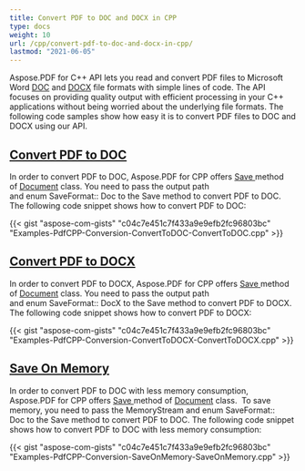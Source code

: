 ```yaml
---
title: Convert PDF to DOC and DOCX in CPP
type: docs
weight: 10
url: /cpp/convert-pdf-to-doc-and-docx-in-cpp/
lastmod: "2021-06-05"
---
```


Aspose.PDF for C++ API lets you read and convert PDF files to Microsoft Word [DOC](https://wiki.fileformat.com/word-processing/doc) and [DOCX](https://wiki.fileformat.com/word-processing/docx) file formats with simple lines of code. The API focuses on providing quality output with efficient processing in your C++ applications without being worried about the underlying file formats. The following code samples show how easy it is to convert PDF files to DOC and DOCX using our API.
## <ins>**Convert PDF to DOC**
In order to convert PDF to DOC, Aspose.PDF for CPP offers [Save ](https://apireference.aspose.com/pdf/cpp/class/aspose.pdf.document/#ac082fe8e67b25685fc51d33e804269fa)method of [Document](https://apireference.aspose.com/pdf/cpp/class/aspose.pdf.document/) class. You need to pass the output path and enum SaveFormat:: Doc to the Save method to convert PDF to DOC. The following code snippet shows how to convert PDF to DOC:

{{< gist "aspose-com-gists" "c04c7e451c7f433a9e9efb2fc96803bc" "Examples-PdfCPP-Conversion-ConvertToDOC-ConvertToDOC.cpp" >}}
## <ins>**Convert PDF to DOCX**
In order to convert PDF to DOCX, Aspose.PDF for CPP offers [Save ](https://apireference.aspose.com/pdf/cpp/class/aspose.pdf.document/#ac082fe8e67b25685fc51d33e804269fa)method of [Document](https://apireference.aspose.com/pdf/cpp/class/aspose.pdf.document/) class. You need to pass the output path and enum SaveFormat:: DocX to the Save method to convert PDF to DOCX. The following code snippet shows how to convert PDF to DOCX:

{{< gist "aspose-com-gists" "c04c7e451c7f433a9e9efb2fc96803bc" "Examples-PdfCPP-Conversion-ConvertToDOCX-ConvertToDOCX.cpp" >}}
## <ins>**Save On Memory**
In order to convert PDF to DOC with less memory consumption, Aspose.PDF for CPP offers [Save ](https://apireference.aspose.com/pdf/cpp/class/aspose.pdf.document/#ac082fe8e67b25685fc51d33e804269fa)method of [Document](https://apireference.aspose.com/pdf/cpp/class/aspose.pdf.document/) class.  To save memory, you need to pass the MemoryStream and enum SaveFormat:: Doc to the Save method to convert PDF to DOC. The following code snippet shows how to convert PDF to DOC with less memory consumption:

{{< gist "aspose-com-gists" "c04c7e451c7f433a9e9efb2fc96803bc" "Examples-PdfCPP-Conversion-SaveOnMemory-SaveOnMemory.cpp" >}}

